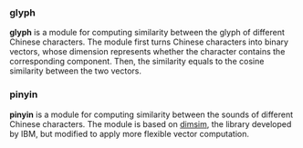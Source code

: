 ### glyph
**glyph** is a module for computing similarity between the glyph of different Chinese characters. The module first turns Chinese characters into binary vectors, whose dimension represents whether the character contains the corresponding component. Then, the similarity equals to the cosine similarity between the two vectors.
### pinyin
**pinyin** is a module for computing similarity between the sounds of different Chinese characters. The module is based on [dimsim](https://github.com/System-T/DimSim), the library developed by IBM, but modified to apply more flexible vector computation.
